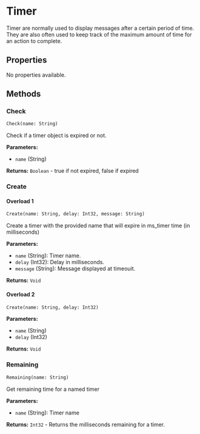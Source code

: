 # Timer

Timer are normally used to display messages after a certain period of time. 
They are also often used to keep track of the maximum amount of time for an action to complete.

## Properties

No properties available.

## Methods

### Check

```python
Check(name: String)
```

Check if a timer object is expired or not.

**Parameters:**

- `name` (String)

**Returns:** `Boolean` - true if not expired, false if expired

### Create

#### Overload 1

```python
Create(name: String, delay: Int32, message: String)
```

Create a timer with the provided name that will expire in ms_timer time (in milliseconds)

**Parameters:**

- `name` (String): Timer name.
- `delay` (Int32): Delay in milliseconds.
- `message` (String): Message displayed at timeouit.

**Returns:** `Void`

#### Overload 2

```python
Create(name: String, delay: Int32)
```

**Parameters:**

- `name` (String)
- `delay` (Int32)

**Returns:** `Void`

### Remaining

```python
Remaining(name: String)
```

Get remaining time for a named timer

**Parameters:**

- `name` (String): Timer name

**Returns:** `Int32` - Returns the milliseconds remaining for a timer.

